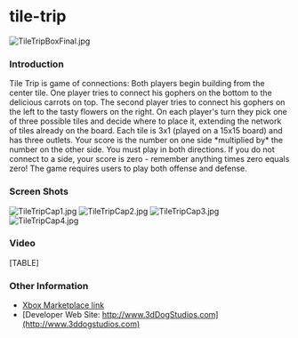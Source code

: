 # tile-trip

![TileTripBoxFinal.jpg](../.gitbook/assets/migrated\_media-TileTripBoxFinal.jpg)

### Introduction

Tile Trip is game of connections: Both players begin building from the center tile. One player tries to connect his gophers on the bottom to the delicious carrots on top. The second player tries to connect his gophers on the left to the tasty flowers on the right. On each player's turn they pick one of three possible tiles and decide where to place it, extending the network of tiles already on the board. Each tile is 3x1 (played on a 15x15 board) and has three outlets. Your score is the number on one side \*multiplied by\* the number on the other side. You must play in both directions. If you do not connect to a side, your score is zero - remember anything times zero equals zero! The game requires users to play both offense and defense.

### Screen Shots

![TileTripCap1.jpg](../.gitbook/assets/migrated\_media-TileTripCap1.jpg) ![TileTripCap2.jpg](../.gitbook/assets/migrated\_media-TileTripCap2.jpg) ![TileTripCap3.jpg](../.gitbook/assets/migrated\_media-TileTripCap3.jpg) ![TileTripCap4.jpg](../.gitbook/assets/migrated\_media-TileTripCap4.jpg)

### Video

\[TABLE]

### Other Information

* [Xbox Marketplace link](http://marketplace.xbox.com/en-US/Product/Tile-Trip/66acd000-77fe-1000-9115-d80258550715?cid=search)
* [Developer Web Site: http://www.3dDogStudios.com](http://www.3ddogstudios.com)
